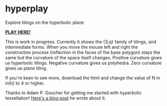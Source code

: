 hyperplay
=========

Explore tilings on the hyperbolic plane

[**PLAY HERE!**](http://timhutton.github.io/hyperplay/)

This is work in progress. Currently it shows the {3,q} family of tilings, and intermediate forms. When you move the mouse left and right the construction process (reflection in the faces of the base polygon) stays the same but the curvature of the space itself changes. Positive curvature gives us hyperbolic tilings. Negative curvature gives us polyhedra. Zero curvature gives us plane tiling.

If you're keen to see more, download the html and change the value of N in init() to 4 or higher. 

Thanks to Adam P. Goucher for getting me started with hyperbolic tessellation! [Here's a blog post](http://cp4space.wordpress.com/2014/09/12/hyperbolic-minecraft/) he wrote about it.
